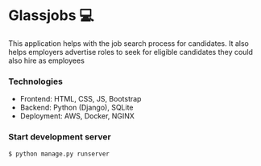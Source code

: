 # Glassjobs 💻

This application helps with the job search process for candidates. It also helps employers advertise roles to seek for eligible candidates they could also hire as employees

### Technologies 
* Frontend: HTML, CSS, JS, Bootstrap
* Backend: Python (Django), SQLite
* Deployment: AWS, Docker, NGINX

### Start development server
```bash
$ python manage.py runserver
```
